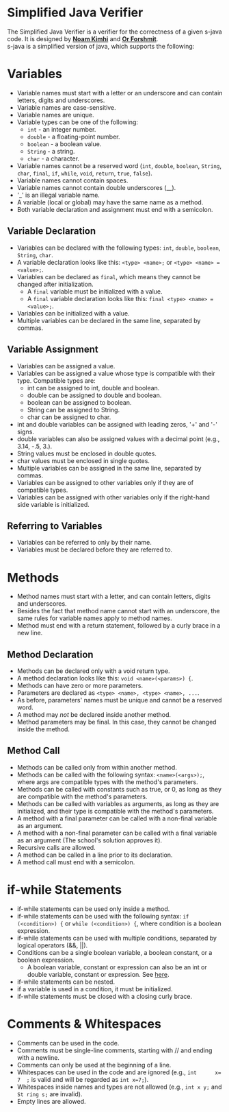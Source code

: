 # Simplified Java Verifier
The Simplified Java Verifier is a verifier for the correctness of a given s-java code.
It is designed by [**Noam Kimhi**](https://github.com/noam-kimhi) and [**Or Forshmit**](https://github.com/OrF8).\
s-java is a simplified version of java, which supports the following:
# Variables
- Variable names must start with a letter or an underscore and can contain letters, digits and underscores.
- Variable names are case-sensitive.
- Variable names are unique.
- Variable types can be one of the following:
    - `int` - an integer number.
    - `double` - a floating-point number.
    - `boolean` - a boolean value.
    - `String` - a string.
    - `char` - a character.
- Variable names cannot be a reserved word (`int`, `double`, `boolean`, `String`, `char`, `final`, `if`, `while`, `void`, `return`, `true`, `false`).
- Variable names cannot contain spaces.
- Variable names cannot contain double underscores (__).
- '_' is an illegal variable name.
- A variable (local or global) may have the same name as a method.
- Both variable declaration and assignment must end with a semicolon.
## Variable Declaration
- Variables can be declared with the following types: `int`, `double`, `boolean`, `String`, `char`.
- A variable declaration looks like this: `<type> <name>;` or `<type> <name> = <value>;`.
- Variables can be declared as `final`, which means they cannot be changed after initialization.
    - A `final` variable must be initialized with a value.
    - A `final` variable declaration looks like this: `final <type> <name> = <value>;`.
- Variables can be initialized with a value.
- Multiple variables can be declared in the same line, separated by commas.
## Variable Assignment
- Variables can be assigned a value.
- Variables can be assigned a value whose type is compatible with their type. Compatible types are:
    - int can be assigned to int, double and boolean.
    - double can be assigned to double and boolean.
    - boolean can be assigned to boolean.
    - String can be assigned to String.
    - char can be assigned to char.
- int and double variables can be assigned with leading zeros, '+' and '-' signs.
- double variables can also be assigned values with a decimal point (e.g., 3.14, -.5, 3.).
- String values must be enclosed in double quotes.
- char values must be enclosed in single quotes.
- Multiple variables can be assigned in the same line, separated by commas.
- Variables can be assigned to other variables only if they are of compatible types.
- Variables can be assigned with other variables only if the right-hand side variable is initialized.
## Referring to Variables
- Variables can be referred to only by their name.
- Variables must be declared before they are referred to.
# Methods
- Method names must start with a letter, and can contain letters, digits and underscores.
- Besides the fact that method name cannot start with an underscore, the same rules for variable names apply to method names.
- Method must end with a return statement, followed by a curly brace in a new line.
## Method Declaration
- Methods can be declared only with a void return type.
- A method declaration looks like this: `void <name>(<params>) {`.
- Methods can have zero or more parameters.
- Parameters are declared as `<type> <name>, <type> <name>, ...`.
- As before, parameters' names must be unique and cannot be a reserved word.
- A method may *not* be declared inside another method.
- Method parameters may be final. In this case, they cannot be changed inside the method.
## Method Call
- Methods can be called only from within another method.
- Methods can be called with the following syntax: `<name>(<args>);`, where args are compatible types with the method's parameters.
- Methods can be called with constants such as true, or 0, as long as they are compatible with the method's parameters.
- Methods can be called with variables as arguments, as long as they are initialized, and their type is compatible with the method's parameters.
- A method with a final parameter can be called with a non-final variable as an argument.
- A method with a non-final parameter can be called with a final variable as an argument (The school's solution approves it).
- Recursive calls are allowed.
- A method can be called in a line prior to its declaration.
- A method call must end with a semicolon.
# if-while Statements
- if-while statements can be used only inside a method.
- if-while statements can be used with the following syntax: `if (<condition>) {` or `while (<condition>) {`, where condition is a boolean expression.
- if-while statements can be used with multiple conditions, separated by logical operators (&&, ||).
- Conditions can be a single boolean variable, a boolean constant, or a boolean expression.
    - A boolean variable, constant or expression can also be an int or double variable, constant or expression. See [here](https://github.com/OrF8/Simplified-Java-Verifier/edit/main/README.md#variable-assignment).
- if-while statements can be nested.
- if a variable is used in a condition, it must be initialized.
- if-while statements must be closed with a closing curly brace.
# Comments & Whitespaces
- Comments can be used in the code.
- Comments must be single-line comments, starting with // and ending with a newline.
- Comments can only be used at the beginning of a line.
- Whitespaces can be used in the code and are ignored (e.g., `int      x=       7  ;` is valid and will be regarded as `int x=7;`).
- Whitespaces inside names and types are not allowed (e.g., `int x y;` and `St ring s;` are invalid).
- Empty lines are allowed.
